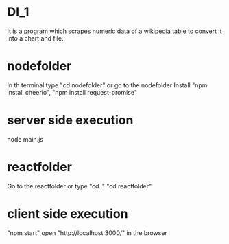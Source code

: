 # DI_1

It is a program which scrapes numeric data of a wikipedia table to convert it into a chart and file.

# nodefolder

In th terminal type "cd nodefolder" or go to the nodefolder
Install "npm install cheerio", "npm install request-promise"

# server side execution
node main.js

# reactfolder

Go to the reactfolder or type 
"cd.." 
"cd reactfolder"

# client side execution
"npm start"
open "http://localhost:3000/" in the browser
